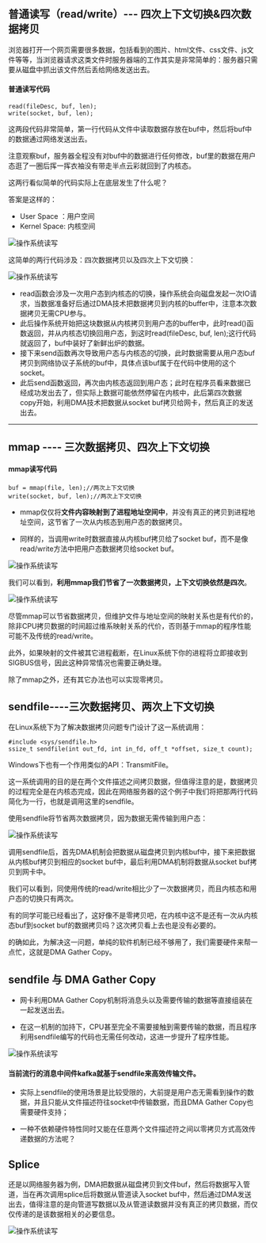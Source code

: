 ## 普通读写（read/write）--- 四次上下文切换&四次数据拷贝

浏览器打开一个网页需要很多数据，包括看到的图片、html文件、css文件、js文件等等，当浏览器请求这类文件时服务器端的工作其实是非常简单的：服务器只需要从磁盘中抓出该文件然后丢给网络发送出去。

#### 普通读写代码

````shell
read(fileDesc, buf, len);
write(socket, buf, len);
````

这两段代码非常简单，第一行代码从文件中读取数据存放在buf中，然后将buf中的数据通过网络发送出去。

注意观察buf，服务器全程没有对buf中的数据进行任何修改，buf里的数据在用户态逛了一圈后挥一挥衣袖没有带走半点云彩就回到了内核态。

这两行看似简单的代码实际上在底层发生了什么呢？

答案是这样的：

- User Space ：用户空间
- Kernel Space: 内核空间

![操作系统读写](../images/操作系统读写.png)

这简单的两行代码涉及：四次数据拷贝以及四次上下文切换：


![操作系统读写](../images/操作系统读写2.png)

- read函数会涉及一次用户态到内核态的切换，操作系统会向磁盘发起一次IO请求，当数据准备好后通过DMA技术把数据拷贝到内核的buffer中，注意本次数据拷贝无需CPU参与。
- 此后操作系统开始把这块数据从内核拷贝到用户态的buffer中，此时read()函数返回，并从内核态切换回用户态，到这时read(fileDesc, buf, len);这行代码就返回了，buf中装好了新鲜出炉的数据。
- 接下来send函数再次导致用户态与内核态的切换，此时数据需要从用户态buf拷贝到网络协议子系统的buf中，具体点该buf属于在代码中使用的这个socket。
- 此后send函数返回，再次由内核态返回到用户态；此时在程序员看来数据已经成功发出去了，但实际上数据可能依然停留在内核中，此后第四次数据copy开始，利用DMA技术把数据从socket buf拷贝给网卡，然后真正的发送出去。

---

## mmap ---- 三次数据拷贝、四次上下文切换
#### mmap读写代码

````shell
buf = mmap(file, len);//两次上下文切换
write(socket, buf, len);//两次上下文切换
````

- mmap仅仅将**文件内容映射到了进程地址空间中**，并没有真正的拷贝到进程地址空间，这节省了一次从内核态到用户态的数据拷贝。

- 同样的，当调用write时数据直接从内核buf拷贝给了socket buf，而不是像read/write方法中把用户态数据拷贝给socket buf。

![操作系统读写](../images/mmap.png)

我们可以看到，**利用mmap我们节省了一次数据拷贝，上下文切换依然是四次**。

![操作系统读写](../images/mmap2.png)

尽管mmap可以节省数据拷贝，但维护文件与地址空间的映射关系也是有代价的，除非CPU拷贝数据的时间超过维系映射关系的代价，否则基于mmap的程序性能可能不及传统的read/write。

此外，如果映射的文件被其它进程截断，在Linux系统下你的进程将立即接收到SIGBUS信号，因此这种异常情况也需要正确处理。

除了mmap之外，还有其它办法也可以实现零拷贝。

## sendfile----三次数据拷贝、两次上下文切换

在Linux系统下为了解决数据拷贝问题专门设计了这一系统调用：

````shell
#include <sys/sendfile.h>
ssize_t sendfile(int out_fd, int in_fd, off_t *offset, size_t count);
````

Windows下也有一个作用类似的API：TransmitFile。

这一系统调用的目的是在两个文件描述之间拷贝数据，但值得注意的是，数据拷贝的过程完全是在内核态完成，因此在网络服务器的这个例子中我们将把那两行代码简化为一行，也就是调用这里的sendfile。

使用sendfile将节省两次数据拷贝，因为数据无需传输到用户态：

![操作系统读写](../images/sendfile.png)

调用sendfile后，首先DMA机制会把数据从磁盘拷贝到内核buf中，接下来把数据从内核buf拷贝到相应的socket buf中，最后利用DMA机制将数据从socket buf拷贝到网卡中。

我们可以看到，同使用传统的read/write相比少了一次数据拷贝，而且内核态和用户态的切换只有两次。

有的同学可能已经看出了，这好像不是零拷贝吧，在内核中这不是还有一次从内核态buf到socket buf的数据拷贝吗？这次拷贝看上去也是没有必要的。

的确如此，为解决这一问题，单纯的软件机制已经不够用了，我们需要硬件来帮一点忙，这就是DMA Gather Copy。

## sendfile 与 DMA Gather Copy

- 网卡利用DMA Gather Copy机制将消息头以及需要传输的数据等直接组装在一起发送出去。

- 在这一机制的加持下，CPU甚至完全不需要接触到需要传输的数据，而且程序利用sendfile编写的代码也无需任何改动，这进一步提升了程序性能。


![操作系统读写](../images/dma-gather-copy.png)

#### 当前流行的消息中间件kafka就基于sendfile来高效传输文件。

- 实际上sendfile的使用场景是比较受限的，大前提是用户态无需看到操作的数据，并且只能从文件描述符往socket中传输数据，而且DMA Gather Copy也需要硬件支持；

- 一种不依赖硬件特性同时又能在任意两个文件描述符之间以零拷贝方式高效传递数据的方法呢？

## Splice

还是以网络服务器为例，DMA把数据从磁盘拷贝到文件buf，然后将数据写入管道，当在再次调用splice后将数据从管道读入socket buf中，然后通过DMA发送出去，值得注意的是向管道写数据以及从管道读数据并没有真正的拷贝数据，而仅仅传递的是该数据相关的必要信息。

![操作系统读写](../images/splice.png)
